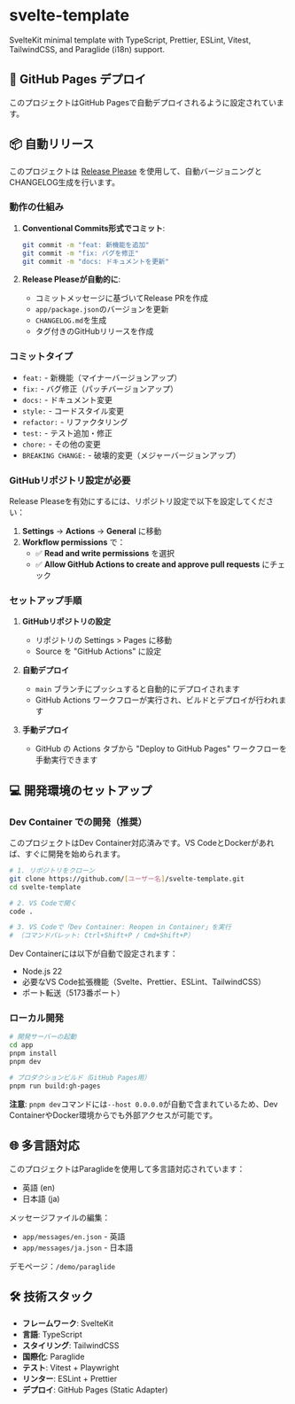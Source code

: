 # svelte-template

SvelteKit minimal template with TypeScript, Prettier, ESLint, Vitest, TailwindCSS, and Paraglide (i18n) support.

## 🚀 GitHub Pages デプロイ

このプロジェクトはGitHub Pagesで自動デプロイされるように設定されています。

## 📦 自動リリース

このプロジェクトは [Release Please](https://github.com/googleapis/release-please) を使用して、自動バージョニングとCHANGELOG生成を行います。

### 動作の仕組み

1. **Conventional Commits形式でコミット**:
   ```bash
   git commit -m "feat: 新機能を追加"
   git commit -m "fix: バグを修正"
   git commit -m "docs: ドキュメントを更新"
   ```

2. **Release Pleaseが自動的に**:
   - コミットメッセージに基づいてRelease PRを作成
   - `app/package.json`のバージョンを更新
   - `CHANGELOG.md`を生成
   - タグ付きのGitHubリリースを作成

### コミットタイプ

- `feat:` - 新機能（マイナーバージョンアップ）
- `fix:` - バグ修正（パッチバージョンアップ）
- `docs:` - ドキュメント変更
- `style:` - コードスタイル変更
- `refactor:` - リファクタリング
- `test:` - テスト追加・修正
- `chore:` - その他の変更
- `BREAKING CHANGE:` - 破壊的変更（メジャーバージョンアップ）

### GitHubリポジトリ設定が必要

Release Pleaseを有効にするには、リポジトリ設定で以下を設定してください：

1. **Settings** → **Actions** → **General** に移動
2. **Workflow permissions** で：
   - ✅ **Read and write permissions** を選択
   - ✅ **Allow GitHub Actions to create and approve pull requests** にチェック

### セットアップ手順

1. **GitHubリポジトリの設定**
   - リポジトリの Settings > Pages に移動
   - Source を "GitHub Actions" に設定

2. **自動デプロイ**
   - `main` ブランチにプッシュすると自動的にデプロイされます
   - GitHub Actions ワークフローが実行され、ビルドとデプロイが行われます

3. **手動デプロイ**
   - GitHub の Actions タブから "Deploy to GitHub Pages" ワークフローを手動実行できます

## 💻 開発環境のセットアップ

### Dev Container での開発（推奨）

このプロジェクトはDev Container対応済みです。VS CodeとDockerがあれば、すぐに開発を始められます。

```bash
# 1. リポジトリをクローン
git clone https://github.com/[ユーザー名]/svelte-template.git
cd svelte-template

# 2. VS Codeで開く
code .

# 3. VS Codeで「Dev Container: Reopen in Container」を実行
# （コマンドパレット: Ctrl+Shift+P / Cmd+Shift+P）
```

Dev Containerには以下が自動で設定されます：
- Node.js 22
- 必要なVS Code拡張機能（Svelte、Prettier、ESLint、TailwindCSS）
- ポート転送（5173番ポート）

### ローカル開発

```bash
# 開発サーバーの起動
cd app
pnpm install
pnpm dev

# プロダクションビルド（GitHub Pages用）
pnpm run build:gh-pages
```

**注意**: `pnpm dev`コマンドには`--host 0.0.0.0`が自動で含まれているため、Dev ContainerやDocker環境からでも外部アクセスが可能です。

## 🌐 多言語対応

このプロジェクトはParaglideを使用して多言語対応されています：
- 英語 (en)
- 日本語 (ja)

メッセージファイルの編集：
- `app/messages/en.json` - 英語
- `app/messages/ja.json` - 日本語

デモページ：`/demo/paraglide`

## 🛠️ 技術スタック

- **フレームワーク**: SvelteKit
- **言語**: TypeScript
- **スタイリング**: TailwindCSS
- **国際化**: Paraglide
- **テスト**: Vitest + Playwright
- **リンター**: ESLint + Prettier
- **デプロイ**: GitHub Pages (Static Adapter)
